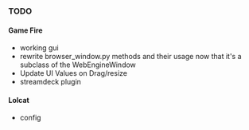 ### TODO
#### Game Fire
- working gui
- rewrite browser_window.py methods and their usage now that it's a subclass of the WebEngineWindow
- Update UI Values on Drag/resize
- streamdeck plugin
#### Lolcat
- config